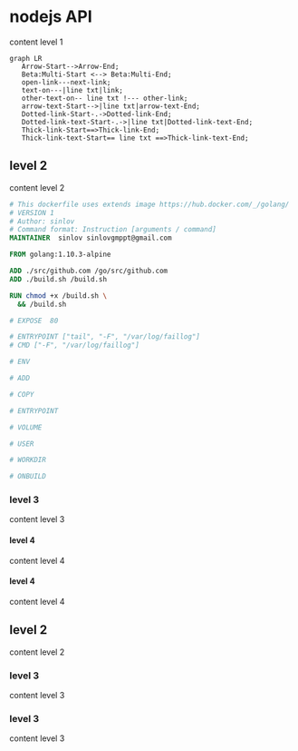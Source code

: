 # nodejs API

content level 1

```mermaid
graph LR
   Arrow-Start-->Arrow-End;
   Beta:Multi-Start <--> Beta:Multi-End;
   open-link---next-link;
   text-on---|line txt|link;
   other-text-on-- line txt !--- other-link;
   arrow-text-Start-->|line txt|arrow-text-End;
   Dotted-link-Start-.->Dotted-link-End;
   Dotted-link-text-Start-.->|line txt|Dotted-link-text-End;
   Thick-link-Start==>Thick-link-End;
   Thick-link-text-Start== line txt ==>Thick-link-text-End;
```


## level 2

content level 2

```Dockerfile
# This dockerfile uses extends image https://hub.docker.com/_/golang/
# VERSION 1
# Author: sinlov
# Command format: Instruction [arguments / command]
MAINTAINER  sinlov sinlovgmppt@gmail.com

FROM golang:1.10.3-alpine

ADD ./src/github.com /go/src/github.com
ADD ./build.sh /build.sh

RUN chmod +x /build.sh \
  && /build.sh

# EXPOSE  80

# ENTRYPOINT ["tail", "-F", "/var/log/faillog"]
# CMD ["-F", "/var/log/faillog"]

# ENV

# ADD

# COPY

# ENTRYPOINT

# VOLUME

# USER

# WORKDIR

# ONBUILD
```

### level 3

content level 3

#### level 4

content level 4

#### level 4

content level 4

## level 2

content level 2

### level 3

content level 3

### level 3

content level 3